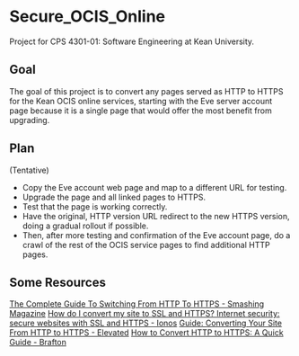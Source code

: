 # Secure_OCIS_Online
Project for CPS 4301-01: Software Engineering at Kean University.

## Goal
The goal of this project is to convert any pages served as HTTP to HTTPS for the Kean OCIS online services, starting with the Eve server account page because it is a single page that would offer the most benefit from upgrading.

## Plan
(Tentative)
- Copy the Eve account web page and map to a different URL for testing.
- Upgrade the page and all linked pages to HTTPS.
- Test that the page is working correctly.
- Have the original, HTTP version URL redirect to the new HTTPS version, doing a gradual rollout if possible.
- Then, after more testing and confirmation of the Eve account page, do a crawl of the rest of the OCIS service pages to find additional HTTP pages.

## Some Resources
[The Complete Guide To Switching From HTTP To HTTPS - Smashing Magazine](https://www.smashingmagazine.com/2017/06/guide-switching-http-https/)
[How do I convert my site to SSL and HTTPS? Internet security: secure websites with SSL and HTTPS - Ionos](https://www.ionos.com/digitalguide/websites/website-creation/how-do-i-convert-my-site-to-ssl-and-https/)
[Guide: Converting Your Site From HTTP to HTTPS - Elevated](https://www.elevated.com/guide-converting-site-http-https/)
[How to Convert HTTP to HTTPS: A Quick Guide - Brafton](https://www.brafton.com/blog/distribution/how-to-convert-http-to-https-a-quick-guide/)

